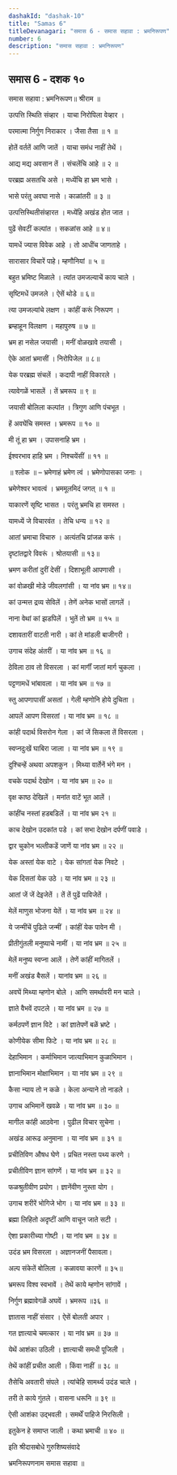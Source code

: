 ```yaml
---
dashakId: "dashak-10"
title: "Samas 6"
titleDevanagari: "समास 6 - समास सहावा : भ्रमनिरूपण"
number: 6
description: "समास सहावा : भ्रमनिरूपण"
---
```


## समास 6 - दशक १०

समास सहावा : भ्रमनिरूपण॥ श्रीराम ॥

उत्पत्ति स्थिति संव्हार । याचा निरोपिला वेव्हार ।

परमात्मा निर्गुण निराकार । जैसा तैसा ॥ १ ॥

होतें वर्ततें आणि जातें । याचा समंध नाहीं तेथें ।

आद्य मद्य अवसान तें । संचलेंचि आहे ॥ २ ॥

परब्रह्म असतचि असे । मध्येंचि हा भ्रम भासे ।

भासे परंतु अवघा नासे । काळांतरी ॥ ३ ॥

उत्पत्तिस्थितीसंव्हारत । मध्येंहि अखंड होत जात ।

पुढें सेवटीं कल्पांत । सकळांस आहे ॥ ४॥

यामधें ज्यास विवेक आहे । तो आधींच जाणताहे ।

सारासार विचारें पाहे। म्हणौनियां ॥ ५ ॥

बहुत भ्रमिष्ट मिळाले । त्यांत उमजल्याचें काय चाले ।

सृष्टिमधें उमजले । ऐसें थोडे ॥ ६॥

त्या उमजल्यांचे लक्षण । कांहीं करूं निरूपण ।

ब्रम्हाहून विलक्षण । महापुरुष ॥ ७ ॥

भ्रम हा नसेल जयासी । मनीं वोळखावे तयासी ।

ऐके आतां भ्रमासीं । निरोपिजेल ॥ ८॥

येक परब्रह्म संचलें । कदापी नाहीं विकारले ।

त्यावेगळें भासलें । तें भ्रमरूप ॥ ९ ॥

जयासी बोलिला कल्पांत । त्रिगुण आणि पंचभूत ।

हें अवघेंचि समस्त । भ्रमरूप ॥ १० ॥

मी तूं हा भ्रम । उपासनाहि भ्रम ।

ईश्वरभाव हाहि भ्रम । निश्चयेंसीं ॥ ११ ॥

॥ श्लोक ॥ – भ्रमेणाहं भ्रमेण त्वं । भ्रमेणोपासका जनाः ।

भ्रमेणेश्वर भावत्वं । भ्रममूलमिदं जगत् ॥ १ ॥

याकारणें सृष्टि भासत । परंतु भ्रमचि हा समस्त ।

यामध्यें जे विचारवंत । तेचि धन्य ॥ १२ ॥

आतां भ्रमाचा विचारु । अत्यंतचि प्रांजळ करूं ।

दृष्टांतद्वारे विवरूं । श्रोतयासी ॥ १३॥

भ्रमण करीतां दुरीं देसीं । दिशाभूली आपणासी ।

कां वोळखी मोडे जीवलगांसी । या नांव भ्रम ॥ १४॥

कां उन्मत्त द्रव्य सेविलें । तेणें अनेक भासों लागलें ।

नाना वेथां कां झडपिलें । भुतें तो भ्रम ॥ १५ ॥

दशावतारीं वाटती नारी । कां ते मांडली बाजीगरी ।

उगाच संदेह अंतरीं । या नांव भ्रम ॥ १६ ॥

ठेविला ठाव तो विसरला । कां मार्गीं जातां मार्ग चुकला ।

पट्टणामधें भांबावला । या नांव भ्रम ॥ १७ ॥

स्तु आपणापासीं असतां । गेली म्हणोनि होये दुचिता ।

आपलें आपण विसरतां । या नांव भ्रम ॥ १८ ॥

कांही पदार्थ विसरोन गेला । कां जें सिकला तें विसरला ।

स्वप्नदुःखें घाबिरा जाला । या नांव भ्रम ॥ १९ ॥

दुश्चिन्हें अथवा अपशकुन । मिथ्या वार्तेनें भंगे मन ।

वचके पदार्थ देखोन । या नांव भ्रम ॥ २० ॥

वृक्ष काष्ठ देखिलें । मनांत वाटें भूत आलें ।

कांहींच नस्तां हडबडिलें । या नांव भ्रम २१ ॥

काच देखोन उदकांत पडे । कां सभा देखोन दर्पणीं पवाडे ।

द्वार चुकोन भल्तीकडें जाणें या नांव भ्रम ॥ २२ ॥

येक अस्तां येक वाटे । येक सांगतां येक निवटे ।

येक दिसतां येक उठे । या नांव भ्रम ॥ २३ ॥

आतां जें जें देइजेतें । तें तें पुढें पाविजेतें ।

मेलें माणुस भोजना येतें । या नांव भ्रम ॥ २४ ॥

ये जन्मींचें पुढिले जन्मीं । कांहीं येक पावेन मी ।

प्रीतीगुंतली मनुष्याचे नामीं । या नांव भ्रम ॥ २५ ॥

मेलें मनुष्य स्वप्ना आलें । तेणें कांहीं मागितलें ।

मनीं अखंड बैसलें । यानांव भ्रम ॥ २६ ॥

अवघें मिथ्या म्हणोन बोले । आणि समर्थावरी मन चाले ।

ज्ञाते वैभवें दपटले । या नांव भ्रम ॥ २७ ॥

कर्मठपणें ज्ञान विटे । कां ज्ञातेपणें बळें भ्रष्टे ।

कोणीयेक सीमा फिटे । या नांव भ्रम ॥ २८ ॥

देहाभिमान । कर्माभिमान जात्याभिमान कुळाभिमान ।

ज्ञानाभिमान मोक्षाभिमान । या नांव भ्रम ॥ २९ ॥

कैसा न्याय तो न कळे । केला अन्याने तो नाडले ।

उगाच अभिमानें खवळे । या नांव भ्रम ॥ ३० ॥

मागील कांही आठवेना । पुढील विचार सुचेना ।

अखंड आरूढ अनुमाना । या नांव भ्रम ॥ ३१ ॥

प्रचीतिविण औषध घेणे । प्रचित नस्ता पथ्य करणे ।

प्रचीतीविण ज्ञान सांगणें । या नांव भ्रम ॥ ३२ ॥

फळश्रुतीवीण प्रयोग । ज्ञानेंवीण नुस्ता योग ।

उगाच शरीरें भोगिजे भोग । या नांव भ्रम ॥ ३३ ॥

ब्रह्मा लिहितो अदृष्टीं आणि वाचून जाते सटी ।

ऐशा प्रकारीच्या गोष्टी । या नांव भ्रम ॥ ३४ ॥

उदंड भ्रम विसरला । अज्ञानजनीं पैसावला।

अल्प संकेतें बोलिला । कळावया कारणें ॥ ३५॥

भ्रमरूप विश्व स्वभावें । तेथें काये म्हणोन सांगावें ।

निर्गुण ब्रह्मावेगळें अघवें । भ्रमरूप ॥३६ ॥

ज्ञातास नाहीं संसार । ऐसें बोलती अपार ।

गत ज्ञात्याचे चमत्कार । या नांव भ्रम ॥ ३७ ॥

येथें आशंका उठिली । ज्ञात्याची समधी पूजिली ।

तेथें कांहीं प्रचीत आली । किंवा नाहीं ॥ ३८ ॥

तैसेचि अवतारी संपले । त्यांचेहि सामर्थ्य उदंड चाले ।

तरी ते काये गुंतले । वासना धरूनि ॥ ३९ ॥

ऐसी आशंका उद्भवली । समर्थें पाहिजे निरसिली ।

इतुकेन हे समाप्त जाली । कथा भ्रमाची ॥ ४० ॥

इति श्रीदासबोधे गुरुशिष्यसंवादे

भ्रमनिरूपणनाम समास सहावा ॥